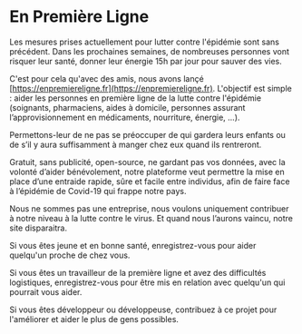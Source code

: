 # En Première Ligne

Les mesures prises actuellement pour lutter contre l'épidémie sont sans précédent.
Dans les prochaines semaines, de nombreuses personnes vont risquer leur santé, donner
leur énergie 15h par jour pour sauver des vies.

C'est pour cela qu'avec des amis, nous avons lançé [https://enpremiereligne.fr](https://enpremiereligne.fr).
L'objectif est simple : aider les personnes en première ligne de la lutte contre
l'épidémie (soignants, pharmaciens, aides à domicile, personnes assurant
l’approvisionnement en médicaments, nourriture, énergie, ...).

Permettons-leur de ne pas se préoccuper de qui gardera leurs enfants ou de s’il
y aura suffisamment à manger chez eux quand ils rentreront.

Gratuit, sans publicité, open-source, ne gardant pas vos données, avec la volonté
d’aider bénévolement, notre plateforme veut permettre la mise en place d’une entraide rapide,
sûre et facile entre individus, afin de faire face à l’épidémie de Covid-19 qui frappe notre pays.

Nous ne sommes pas une entreprise, nous voulons uniquement contribuer à notre niveau
à la lutte contre le virus. Et quand nous l’aurons vaincu, notre site disparaitra.

Si vous êtes jeune et en bonne santé, enregistrez-vous pour aider quelqu'un proche
de chez vous.

Si vous êtes un travailleur de la première ligne et avez des difficultés logistiques,
enregistrez-vous pour être mis en relation avec quelqu'un qui pourrait vous aider.

Si vous êtes développeur ou développeuse, contribuez à ce projet pour l'améliorer et
aider le plus de gens possibles.
